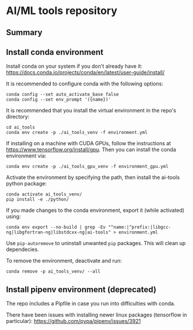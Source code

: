 AI/ML tools repository
======================

Summary
-------


Install conda environment
-------------------------

Install conda on your system if you don't already have it:
https://docs.conda.io/projects/conda/en/latest/user-guide/install/

It is recommended to configure conda with the following options:
```
conda config --set auto_activate_base false
conda config --set env_prompt '({name})'
```

It is recommended that you install the virtual environment in the repo's directory:
```
cd ai_tools
conda env create -p ./ai_tools_venv -f environment.yml
```
If installing on a machine with CUDA GPUs, follow the instructions at https://www.tensorflow.org/install/gpu. Then you can install the conda environment via:
```
conda env create -p ./ai_tools_gpu_venv -f environment_gpu.yml
```

Activate the environment by specifying the path, then install the ai-tools python package:
```
conda activate ai_tools_venv/
pip install -e ./python/
```

If you made changes to the conda environment, export it (while activated) using:
```
conda env export --no-build | grep -Ev "^name:|^prefix:|libgcc-ng|libgfortran-ng|libstdcxx-ng|ai-tools" > environment.yml
```
Use `pip-autoremove` to uninstall unwanted `pip` packages. This will clean up dependecies.

To remove the environment, deactivate and run:
```
conda remove -p ai_tools_venv/ --all
```

Install pipenv environment (deprecated)
-------
The repo includes a Pipfile in case you run into difficulties with conda.

There have been issues with installing newer linux packages (tensorflow in particular):
https://github.com/pypa/pipenv/issues/3921
